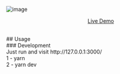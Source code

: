 ![image](https://github.com/emanueljtc/tecnical-test/assets/9807450/ad29bca6-0514-4373-bfe0-eb954635bbd2)

<p align='center'>
<a href="https://vercel.com/emanueljtc/tecnical-test-c381">Live Demo</a>
</p>

</br>
## Usage
</br>
### Development
</br>
Just run and visit http://127.0.0.1:3000/
</br>
1 - yarn
</br>
2 - yarn dev
 
 
